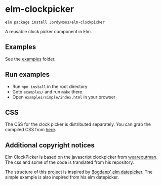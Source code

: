 # elm-clockpicker

``` shell
elm package install JordyMoos/elm-clockpicker
```

A reusable clock picker component in Elm.


## Examples

See the [examples][examples] folder.

[examples]: https://github.com/JordyMoos/elm-clockpicker/tree/master/examples


## Run examples

- Run `npm install` in the root directory
- Goto `examples/` and run `make` there
- Open `examples/simple/index.html` in your browser


## CSS

The CSS for the clock picker is distributed separately.  You can grab
the compiled CSS from [here][compiled].

[compiled]: https://github.com/JordyMoos/elm-clockpicker/blob/master/css/elm-clockpicker.css


## Additional copyright notices

Elm ClockPicker is based on the javascript clockpicker from  [weareoutman][weareoutman].
The css and some of the code is translated from his repository.

The structure of this project is inspired by [Bogdanp' elm datepicker][Bogdanp].
The simple example is also inspired from his elm datepicker.

[weareoutman]: https://github.com/weareoutman/clockpicker
[Bogdanp]: https://github.com/Bogdanp/elm-datepicker
